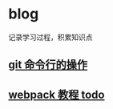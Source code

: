 # blog
记录学习过程，积累知识点

## [git 命令行的操作](https://github.com/dinghuahua/blog/blob/master/git-study/git%E6%95%99%E7%A8%8B.md)
## [webpack 教程 todo](hhtp:www.baidu.com)